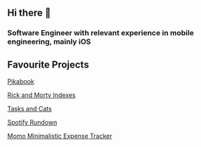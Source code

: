 <h2 align="left">Hi there 👋</h2>

<h3>Software Engineer with relevant experience in mobile engineering, mainly iOS</h3>

<!-- <h5 align="left">Love building beautiful and gratifying user experiences.</h5> -->

<h2>Favourite Projects</h2>

[Pikabook](https://github.com/smokycoffee/Pikabook)

[Rick and Morty Indexes](https://github.com/smokycoffee/Rick-and-Morty-Index)

[Tasks and Cats](https://tasksandcats.netlify.app/)

[Spotify Rundown](https://spotify-rundown.herokuapp.com/)

[Momo Minimalistic Expense Tracker](https://github.com/smokycoffee/Momo)

<h2></h2>

<!-- [![Top Langs](https://github-readme-stats.vercel.app/api/top-langs/?username=smokycoffee&layout=compact&theme=radical)](https://github.com/anuraghazra/github-readme-stats) -->


 <!-- 💬 Ask me about **Programmatic UI with UIKit** -->

